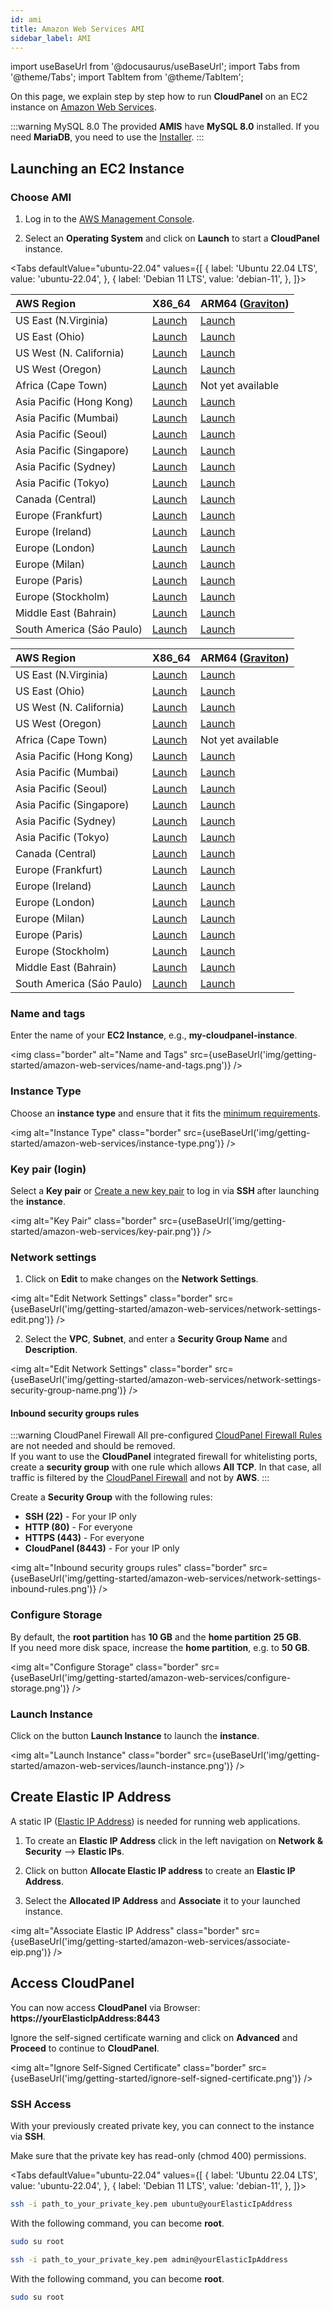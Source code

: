 ```yaml
---
id: ami
title: Amazon Web Services AMI
sidebar_label: AMI
---
```


import useBaseUrl from '@docusaurus/useBaseUrl';
import Tabs from '@theme/Tabs';
import TabItem from '@theme/TabItem';

On this page, we explain step by step how to run **CloudPanel** on an EC2 instance on [Amazon Web Services](https://aws.amazon.com/).

:::warning MySQL 8.0
The provided **AMIS** have **MySQL 8.0** installed. If you need **MariaDB**, you need to use the [Installer](../installer).
:::

## Launching an EC2 Instance

### Choose AMI 

1. Log in to the [AWS Management Console](https://console.aws.amazon.com/ec2/). 

2. Select an **Operating System** and click on **Launch** to start a **CloudPanel** instance.

<Tabs
defaultValue="ubuntu-22.04"
values={[
{ label: 'Ubuntu 22.04 LTS', value: 'ubuntu-22.04', },
{ label: 'Debian 11 LTS', value: 'debian-11', },
]}>
<TabItem value="ubuntu-22.04">

| AWS Region | X86_64 | ARM64 ([Graviton](https://aws.amazon.com/ec2/graviton/)) |
| :---  | :--- | :--- |
| US East (N.Virginia)      | [Launch](https://ami-launcher.clp.io/?region=us-east-1&name=cloudpanel-ubuntu-22.04-x86_64&version=2.0.2) | [Launch](https://ami-launcher.clp.io/?region=us-east-1&name=cloudpanel-ubuntu-22.04-arm64&version=2.0.2) |
| US East (Ohio)            | [Launch](https://ami-launcher.clp.io/?region=us-east-2&name=cloudpanel-ubuntu-22.04-x86_64&version=2.0.2) | [Launch](https://ami-launcher.clp.io/?region=us-east-2&name=cloudpanel-ubuntu-22.04-arm64&version=2.0.2) |
| US West (N. California)   | [Launch](https://ami-launcher.clp.io/?region=us-west-1&name=cloudpanel-ubuntu-22.04-x86_64&version=2.0.2) | [Launch](https://ami-launcher.clp.io/?region=us-west-1&name=cloudpanel-ubuntu-22.04-arm64&version=2.0.2) |
| US West (Oregon)          | [Launch](https://ami-launcher.clp.io/?region=us-west-2&name=cloudpanel-ubuntu-22.04-x86_64&version=2.0.2) | [Launch](https://ami-launcher.clp.io/?region=us-west-2&name=cloudpanel-ubuntu-22.04-arm64&version=2.0.2) |
| Africa (Cape Town)        | [Launch](https://ami-launcher.clp.io/?region=af-south-1&name=cloudpanel-ubuntu-22.04-x86_64&version=2.0.2) | Not yet available |
| Asia Pacific (Hong Kong)  | [Launch](https://ami-launcher.clp.io/?region=ap-east-1&name=cloudpanel-ubuntu-22.04-x86_64&version=2.0.2) | [Launch](https://ami-launcher.clp.io/?region=ap-east-1&name=cloudpanel-ubuntu-22.04-arm64&version=2.0.2) |
| Asia Pacific (Mumbai)     | [Launch](https://ami-launcher.clp.io/?region=ap-south-1&name=cloudpanel-ubuntu-22.04-x86_64&version=2.0.2) | [Launch](https://ami-launcher.clp.io/?region=ap-south-1&name=cloudpanel-ubuntu-22.04-arm64&version=2.0.2) |
| Asia Pacific (Seoul)      | [Launch](https://ami-launcher.clp.io/?region=ap-northeast-1&name=cloudpanel-ubuntu-22.04-x86_64&version=2.0.2) | [Launch](https://ami-launcher.clp.io/?region=ap-northeast-1&name=cloudpanel-ubuntu-22.04-arm64&version=2.0.2) |
| Asia Pacific (Singapore)  | [Launch](https://ami-launcher.clp.io/?region=ap-southeast-1&name=cloudpanel-ubuntu-22.04-x86_64&version=2.0.2) | [Launch](https://ami-launcher.clp.io/?region=ap-southeast-1&name=cloudpanel-ubuntu-22.04-arm64&version=2.0.2) |
| Asia Pacific (Sydney)     | [Launch](https://ami-launcher.clp.io/?region=ap-southeast-2&name=cloudpanel-ubuntu-22.04-x86_64&version=2.0.2) | [Launch](https://ami-launcher.clp.io/?region=ap-southeast-2&name=cloudpanel-ubuntu-22.04-arm64&version=2.0.2) |
| Asia Pacific (Tokyo)      | [Launch](https://ami-launcher.clp.io/?region=ap-northeast-1&name=cloudpanel-ubuntu-22.04-x86_64&version=2.0.2) | [Launch](https://ami-launcher.clp.io/?region=ap-northeast-1&name=cloudpanel-ubuntu-22.04-arm64&version=2.0.2) |
| Canada (Central)          | [Launch](https://ami-launcher.clp.io/?region=ca-central-1&name=cloudpanel-ubuntu-22.04-x86_64&version=2.0.2) | [Launch](https://ami-launcher.clp.io/?region=ca-central-1&name=cloudpanel-ubuntu-22.04-arm64&version=2.0.2) |
| Europe (Frankfurt)        | [Launch](https://ami-launcher.clp.io/?region=eu-central-1&name=cloudpanel-ubuntu-22.04-x86_64&version=2.0.2) | [Launch](https://ami-launcher.clp.io/?region=eu-central-1&name=cloudpanel-ubuntu-22.04-arm64&version=2.0.2) |
| Europe (Ireland)          | [Launch](https://ami-launcher.clp.io/?region=eu-west-1&name=cloudpanel-ubuntu-22.04-x86_64&version=2.0.2) | [Launch](https://ami-launcher.clp.io/?region=eu-west-1&name=cloudpanel-ubuntu-22.04-arm64&version=2.0.2) |
| Europe (London)           | [Launch](https://ami-launcher.clp.io/?region=eu-west-2&name=cloudpanel-ubuntu-22.04-x86_64&version=2.0.2) | [Launch](https://ami-launcher.clp.io/?region=eu-west-2&name=cloudpanel-ubuntu-22.04-arm64&version=2.0.2) |
| Europe (Milan)            | [Launch](https://ami-launcher.clp.io/?region=eu-south-1&name=cloudpanel-ubuntu-22.04-x86_64&version=2.0.2) | [Launch](https://ami-launcher.clp.io/?region=eu-south-1&name=cloudpanel-ubuntu-22.04-arm64&version=2.0.2) |
| Europe (Paris)            | [Launch](https://ami-launcher.clp.io/?region=eu-west-3&name=cloudpanel-ubuntu-22.04-x86_64&version=2.0.2) | [Launch](https://ami-launcher.clp.io/?region=eu-west-3&name=cloudpanel-ubuntu-22.04-arm64&version=2.0.2) |
| Europe (Stockholm)        | [Launch](https://ami-launcher.clp.io/?region=eu-north-1&name=cloudpanel-ubuntu-22.04-x86_64&version=2.0.2) | [Launch](https://ami-launcher.clp.io/?region=eu-north-1&name=cloudpanel-ubuntu-22.04-arm64&version=2.0.2) |
| Middle East (Bahrain)     | [Launch](https://ami-launcher.clp.io/?region=me-south-1&name=cloudpanel-ubuntu-22.04-x86_64&version=2.0.2) | [Launch](https://ami-launcher.clp.io/?region=me-south-1&name=cloudpanel-ubuntu-22.04-arm64&version=2.0.2) |
| South America (Sáo Paulo) | [Launch](https://ami-launcher.clp.io/?region=sa-east-1&name=cloudpanel-ubuntu-22.04-x86_64&version=2.0.2) | [Launch](https://ami-launcher.clp.io/?region=sa-east-1&name=cloudpanel-ubuntu-22.04-arm64&version=2.0.2) |

</TabItem>
<TabItem value="debian-11">

| AWS Region | X86_64 | ARM64 ([Graviton](https://aws.amazon.com/ec2/graviton/)) |
| :---  | :--- | :--- |
| US East (N.Virginia)      | [Launch](https://ami-launcher.clp.io/?region=us-east-1&name=cloudpanel-debian-11-x86_64&version=2.0.2) | [Launch](https://ami-launcher.clp.io/?region=us-east-1&name=cloudpanel-debian-11-arm64&version=2.0.2) |
| US East (Ohio)            | [Launch](https://ami-launcher.clp.io/?region=us-east-2&name=cloudpanel-debian-11-x86_64&version=2.0.2) | [Launch](https://ami-launcher.clp.io/?region=us-east-2&name=cloudpanel-debian-11-arm64&version=2.0.2) |
| US West (N. California)   | [Launch](https://ami-launcher.clp.io/?region=us-west-1&name=cloudpanel-debian-11-x86_64&version=2.0.2) | [Launch](https://ami-launcher.clp.io/?region=us-west-1&name=cloudpanel-debian-11-arm64&version=2.0.2) |
| US West (Oregon)          | [Launch](https://ami-launcher.clp.io/?region=us-west-2&name=cloudpanel-debian-11-x86_64&version=2.0.2) | [Launch](https://ami-launcher.clp.io/?region=us-west-2&name=cloudpanel-debian-11-arm64&version=2.0.2) |
| Africa (Cape Town)        | [Launch](https://ami-launcher.clp.io/?region=af-south-1&name=cloudpanel-debian-11-x86_64&version=2.0.2) | Not yet available |
| Asia Pacific (Hong Kong)  | [Launch](https://ami-launcher.clp.io/?region=ap-east-1&name=cloudpanel-debian-11-x86_64&version=2.0.2) | [Launch](https://ami-launcher.clp.io/?region=ap-east-1&name=cloudpanel-debian-11-arm64&version=2.0.2) |
| Asia Pacific (Mumbai)     | [Launch](https://ami-launcher.clp.io/?region=ap-south-1&name=cloudpanel-debian-11-x86_64&version=2.0.2) | [Launch](https://ami-launcher.clp.io/?region=ap-south-1&name=cloudpanel-debian-11-arm64&version=2.0.2) |
| Asia Pacific (Seoul)      | [Launch](https://ami-launcher.clp.io/?region=ap-northeast-1&name=cloudpanel-debian-11-x86_64&version=2.0.2) | [Launch](https://ami-launcher.clp.io/?region=ap-northeast-1&name=cloudpanel-debian-11-arm64&version=2.0.2) |
| Asia Pacific (Singapore)  | [Launch](https://ami-launcher.clp.io/?region=ap-southeast-1&name=cloudpanel-debian-11-x86_64&version=2.0.2) | [Launch](https://ami-launcher.clp.io/?region=ap-southeast-1&name=cloudpanel-debian-11-arm64&version=2.0.2) |
| Asia Pacific (Sydney)     | [Launch](https://ami-launcher.clp.io/?region=ap-southeast-2&name=cloudpanel-debian-11-x86_64&version=2.0.2) | [Launch](https://ami-launcher.clp.io/?region=ap-southeast-2&name=cloudpanel-debian-11-arm64&version=2.0.2) |
| Asia Pacific (Tokyo)      | [Launch](https://ami-launcher.clp.io/?region=ap-northeast-1&name=cloudpanel-debian-11-x86_64&version=2.0.2) | [Launch](https://ami-launcher.clp.io/?region=ap-northeast-1&name=cloudpanel-debian-11-arm64&version=2.0.2) |
| Canada (Central)          | [Launch](https://ami-launcher.clp.io/?region=ca-central-1&name=cloudpanel-debian-11-x86_64&version=2.0.2) | [Launch](https://ami-launcher.clp.io/?region=ca-central-1&name=cloudpanel-debian-11-arm64&version=2.0.2) |
| Europe (Frankfurt)        | [Launch](https://ami-launcher.clp.io/?region=eu-central-1&name=cloudpanel-debian-11-x86_64&version=2.0.2) | [Launch](https://ami-launcher.clp.io/?region=eu-central-1&name=cloudpanel-debian-11-arm64&version=2.0.2) |
| Europe (Ireland)          | [Launch](https://ami-launcher.clp.io/?region=eu-west-1&name=cloudpanel-debian-11-x86_64&version=2.0.2) | [Launch](https://ami-launcher.clp.io/?region=eu-west-1&name=cloudpanel-debian-11-arm64&version=2.0.2) |
| Europe (London)           | [Launch](https://ami-launcher.clp.io/?region=eu-west-2&name=cloudpanel-debian-11-x86_64&version=2.0.2) | [Launch](https://ami-launcher.clp.io/?region=eu-west-2&name=cloudpanel-debian-11-arm64&version=2.0.2) |
| Europe (Milan)            | [Launch](https://ami-launcher.clp.io/?region=eu-south-1&name=cloudpanel-debian-11-x86_64&version=2.0.2) | [Launch](https://ami-launcher.clp.io/?region=eu-south-1&name=cloudpanel-debian-11-arm64&version=2.0.2) |
| Europe (Paris)            | [Launch](https://ami-launcher.clp.io/?region=eu-west-3&name=cloudpanel-debian-11-x86_64&version=2.0.2) | [Launch](https://ami-launcher.clp.io/?region=eu-west-3&name=cloudpanel-debian-11-arm64&version=2.0.2) |
| Europe (Stockholm)        | [Launch](https://ami-launcher.clp.io/?region=eu-north-1&name=cloudpanel-debian-11-x86_64&version=2.0.2) | [Launch](https://ami-launcher.clp.io/?region=eu-north-1&name=cloudpanel-debian-11-arm64&version=2.0.2) |
| Middle East (Bahrain)     | [Launch](https://ami-launcher.clp.io/?region=me-south-1&name=cloudpanel-debian-11-x86_64&version=2.0.2) | [Launch](https://ami-launcher.clp.io/?region=me-south-1&name=cloudpanel-debian-11-arm64&version=2.0.2) |
| South America (Sáo Paulo) | [Launch](https://ami-launcher.clp.io/?region=sa-east-1&name=cloudpanel-debian-11-x86_64&version=2.0.2) | [Launch](https://ami-launcher.clp.io/?region=sa-east-1&name=cloudpanel-debian-11-arm64&version=2.0.2) |

</TabItem>
</Tabs>

### Name and tags

Enter the name of your **EC2 Instance**, e.g., **my-cloudpanel-instance**.

<img class="border" alt="Name and Tags" src={useBaseUrl('img/getting-started/amazon-web-services/name-and-tags.png')} />

### Instance Type

Choose an **instance type** and ensure that it fits the [minimum requirements](../../../../requirements).

<img alt="Instance Type" class="border" src={useBaseUrl('img/getting-started/amazon-web-services/instance-type.png')} />

### Key pair (login)

Select a **Key pair** or [Create a new key pair](https://docs.aws.amazon.com/AWSEC2/latest/UserGuide/ec2-key-pairs.html?icmpid=docs_ec2_console) to log in via **SSH** after launching the **instance**.

<img alt="Key Pair" class="border" src={useBaseUrl('img/getting-started/amazon-web-services/key-pair.png')} />

### Network settings

1. Click on **Edit** to make changes on the **Network Settings**.

<img alt="Edit Network Settings" class="border" src={useBaseUrl('img/getting-started/amazon-web-services/network-settings-edit.png')} />

2. Select the **VPC**, **Subnet**, and enter a **Security Group Name** and **Description**.

<img alt="Edit Network Settings" class="border" src={useBaseUrl('img/getting-started/amazon-web-services/network-settings-security-group-name.png')} />

#### Inbound security groups rules

:::warning CloudPanel Firewall
All pre-configured [CloudPanel Firewall Rules](../../../../admin-area/security/#firewall) are not needed and should be removed. <br />
If you want to use the **CloudPanel** integrated firewall for whitelisting ports, create a **security group** with one rule which allows **All TCP**.
In that case, all traffic is filtered by the [CloudPanel Firewall](../../../../admin-area/security/#firewall) and not by **AWS**.
:::

Create a **Security Group** with the following rules:

- **SSH (22)** - For your IP only
- **HTTP (80)** - For everyone
- **HTTPS (443)** - For everyone
- **CloudPanel (8443)** - For your IP only

<img alt="Inbound security groups rules" class="border" src={useBaseUrl('img/getting-started/amazon-web-services/network-settings-inbound-rules.png')} />

### Configure Storage

By default, the **root partition** has **10 GB** and the **home partition** **25 GB**. <br />
If you need more disk space, increase the **home partition**, e.g. to **50 GB**.

<img alt="Configure Storage" class="border" src={useBaseUrl('img/getting-started/amazon-web-services/configure-storage.png')} />

### Launch Instance

Click on the button **Launch Instance** to launch the **instance**.

<img alt="Launch Instance" class="border" src={useBaseUrl('img/getting-started/amazon-web-services/launch-instance.png')} />

## Create Elastic IP Address

A static IP ([Elastic IP Address](https://docs.aws.amazon.com/AWSEC2/latest/UserGuide/elastic-ip-addresses-eip.html)) is needed for running web applications. <br />

1. To create an **Elastic IP Address** click in the left navigation on **Network & Security** --> **Elastic IPs**.

2. Click on button **Allocate Elastic IP address** to create an **Elastic IP Address**.

3. Select the **Allocated IP Address** and **Associate** it to your launched instance.

<img alt="Associate Elastic IP Address" class="border" src={useBaseUrl('img/getting-started/amazon-web-services/associate-eip.png')} />

## Access CloudPanel

You can now access **CloudPanel** via Browser: **https://yourElasticIpAddress:8443**

Ignore the self-signed certificate warning and click on **Advanced** and **Proceed** to continue to **CloudPanel**.

<img alt="Ignore Self-Signed Certificate" class="border" src={useBaseUrl('img/getting-started/ignore-self-signed-certificate.png')} />

### SSH Access

With your previously created private key, you can connect to the instance via **SSH**. <br />

Make sure that the private key has read-only (chmod 400) permissions.

<Tabs
defaultValue="ubuntu-22.04"
values={[
{ label: 'Ubuntu 22.04 LTS', value: 'ubuntu-22.04', },
{ label: 'Debian 11 LTS', value: 'debian-11', },
]}>
<TabItem value="ubuntu-22.04">

```bash
ssh -i path_to_your_private_key.pem ubuntu@yourElasticIpAddress
```

With the following command, you can become **root**.

```bash
sudo su root
```

</TabItem>
<TabItem value="debian-11">

```bash
ssh -i path_to_your_private_key.pem admin@yourElasticIpAddress
```

With the following command, you can become **root**.

```bash
sudo su root
```

</TabItem>
</Tabs>